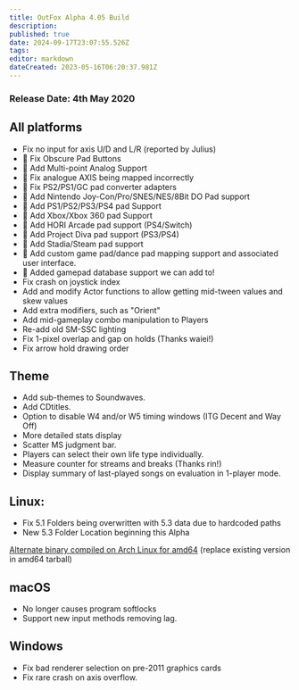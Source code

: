 ```yaml
---
title: OutFox Alpha 4.05 Build
description: 
published: true
date: 2024-09-17T23:07:55.526Z
tags: 
editor: markdown
dateCreated: 2023-05-16T06:20:37.981Z
---
```


### Release Date: 4th May 2020

All platforms
-------------

*   Fix no input for axis U/D and L/R (reported by Julius)
*   🐲 Fix Obscure Pad Buttons
*   🐲 Add Multi-point Analog Support
*   🐲 Fix analogue AXIS being mapped incorrectly
*   🐲 Fix PS2/PS1/GC pad converter adapters
*   🐲 Add Nintendo Joy-Con/Pro/SNES/NES/8Bit DO Pad support
*   🐲 Add PS1/PS2/PS3/PS4 pad Support
*   🐲 Add Xbox/Xbox 360 pad Support
*   🐲 Add HORI Arcade pad support (PS4/Switch)
*   🐲 Add Project Diva pad support (PS3/PS4)
*   🐲 Add Stadia/Steam pad support
*   🐲 Add custom game pad/dance pad mapping support and associated user interface.
*   🐲 Added gamepad database support we can add to!
*   Fix crash on joystick index
*   Add and modify Actor functions to allow getting mid-tween values and skew values
*   Add extra modifiers, such as "Orient"
*   Add mid-gameplay combo manipulation to Players
*   Re-add old SM-SSC lighting
*   Fix 1-pixel overlap and gap on holds (Thanks waiei!)
*   Fix arrow hold drawing order

Theme
-----

*   Add sub-themes to Soundwaves.
*   Add CDtitles.
*   Option to disable W4 and/or W5 timing windows (ITG Decent and Way Off)
*   More detailed stats display
*   Scatter MS judgment bar.
*   Players can select their own life type individually.
*   Measure counter for streams and breaks (Thanks rin!)
*   Display summary of last-played songs on evaluation in 1-player mode.

Linux:
------

*   Fix 5.1 Folders being overwritten with 5.3 data due to hardcoded paths
*   New 5.3 Folder Location beginning this Alpha

[Alternate binary compiled on Arch Linux for amd64](https://www.dropbox.com/s/x5wu4r9wwxhniv2/StepMania-Outfox-Alpha-4.5-arch-binary-amd64.tar.gz?dl=0) (replace existing version in amd64 tarball)

macOS
-----

*   No longer causes program softlocks
*   Support new input methods removing lag.

Windows
-------

*   Fix bad renderer selection on pre-2011 graphics cards
*   Fix rare crash on axis overflow.